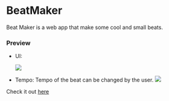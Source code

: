 # BeatMaker

Beat Maker is a web app that make some cool and small beats.

### Preview

- UI:

  <img src="https://github.com/RamejaAyush/BeatMaker/blob/master/media/beatMaker.png?raw=true">

- Tempo:
  Tempo of the beat can be changed by the user.
  <img src="https://github.com/RamejaAyush/BeatMaker/blob/master/media/tempo.png?raw=true">

Check it out <a href="https://ramejaayush.github.io/BeatMaker/">here</a>
